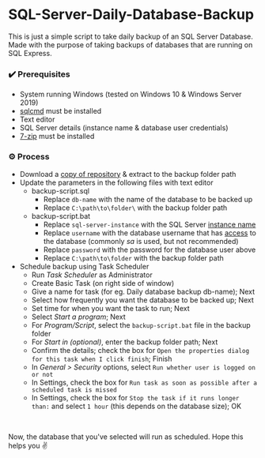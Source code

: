 
# SQL-Server-Daily-Database-Backup

This is just a simple script to take daily backup of an SQL Server Database. Made with the purpose of taking backups of databases that are running on SQL Express.

### ✔️ Prerequisites
 - System running Windows (tested on Windows 10 & Windows Server 2019)
 - [sqlcmd](https://docs.microsoft.com/en-us/sql/tools/sqlcmd-utility?view=sql-server-ver16) must be installed
 - Text editor
 - SQL Server details (instance name & database user credentials)
 - [7-zip](https://www.7-zip.org/) must be installed

### ⚙️ Process
 - Download a [copy of repository](https://github.com/smsheese/SQL-Server-Daily-Database-Backup/archive/refs/heads/main.zip) & extract to the backup folder path
 - Update the parameters in the following files with text editor
	 - backup-script.sql
		 - Replace `db-name` with the name of the database to be backed up
		 - Replace `C:\path\to\folder\` with the backup folder path
	- backup-script.bat
		- Replace `sql-server-instance` with the SQL Server [instance name](https://itsiti.com/how-to-find-sql-server-instance-name/)
		- Replace `username` with the database username that has [access](https://www.mytechmantra.com/sql-server/permissions-required-to-take-database-backup-in-sql-server/) to the database (commonly *sa* is used, but not recommended)
		- Replace `password` with the password for the database user above
		- Replace `C:\path\to\folder` with the backup folder path
- Schedule backup using Task Scheduler
	- Run *Task Scheduler* as Administrator
	- Create Basic Task (on right side of window)
	- Give a name for task (for eg. Daily database backup db-name); Next
	- Select how frequently you want the database to be backed up; Next
	- Set time for when you want the task to run; Next
	- Select *Start a program*; Next
	- For *Program/Script*, select the `backup-script.bat` file in the backup folder
	- For *Start in (optional)*, enter the backup folder path; Next
	- Confirm the details; check the box for `Open the properties dialog for this task when I click finish`; Finish
	- In *General > Security* options, select `Run whether user is logged on or not`
	- In Settings, check the box for `Run task as soon as possible after a scheduled task is missed`
	- In Settings, check the box for `Stop the task if it runs longer than:` and select `1 hour` (this depends on the database size); OK
<br>

Now, the database that you've selected will run as scheduled. Hope this helps you ✌️
